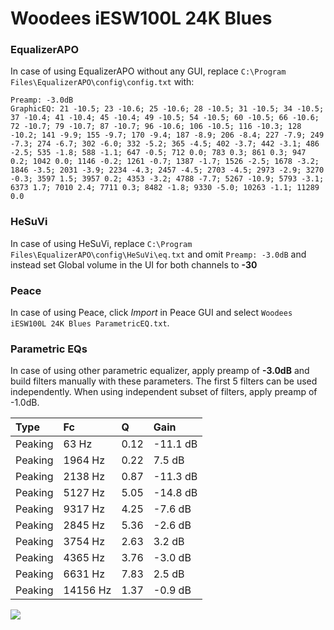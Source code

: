 # Woodees iESW100L 24K Blues

### EqualizerAPO
In case of using EqualizerAPO without any GUI, replace `C:\Program Files\EqualizerAPO\config\config.txt`
with:
```
Preamp: -3.0dB
GraphicEQ: 21 -10.5; 23 -10.6; 25 -10.6; 28 -10.5; 31 -10.5; 34 -10.5; 37 -10.4; 41 -10.4; 45 -10.4; 49 -10.5; 54 -10.5; 60 -10.5; 66 -10.6; 72 -10.7; 79 -10.7; 87 -10.7; 96 -10.6; 106 -10.5; 116 -10.3; 128 -10.2; 141 -9.9; 155 -9.7; 170 -9.4; 187 -8.9; 206 -8.4; 227 -7.9; 249 -7.3; 274 -6.7; 302 -6.0; 332 -5.2; 365 -4.5; 402 -3.7; 442 -3.1; 486 -2.5; 535 -1.8; 588 -1.1; 647 -0.5; 712 0.0; 783 0.3; 861 0.3; 947 0.2; 1042 0.0; 1146 -0.2; 1261 -0.7; 1387 -1.7; 1526 -2.5; 1678 -3.2; 1846 -3.5; 2031 -3.9; 2234 -4.3; 2457 -4.5; 2703 -4.5; 2973 -2.9; 3270 -0.3; 3597 1.5; 3957 0.2; 4353 -3.2; 4788 -7.7; 5267 -10.9; 5793 -3.1; 6373 1.7; 7010 2.4; 7711 0.3; 8482 -1.8; 9330 -5.0; 10263 -1.1; 11289 0.0
```

### HeSuVi
In case of using HeSuVi, replace `C:\Program Files\EqualizerAPO\config\HeSuVi\eq.txt` and omit `Preamp:
-3.0dB` and instead set Global volume in the UI for both channels to **-30**

### Peace
In case of using Peace, click *Import* in Peace GUI and select `Woodees iESW100L 24K Blues ParametricEQ.txt`.

### Parametric EQs
In case of using other parametric equalizer, apply preamp of **-3.0dB** and build filters manually
with these parameters. The first 5 filters can be used independently.
When using independent subset of filters, apply preamp of -1.0dB.

| Type    | Fc       |    Q | Gain     |
|:--------|:---------|:-----|:---------|
| Peaking | 63 Hz    | 0.12 | -11.1 dB |
| Peaking | 1964 Hz  | 0.22 | 7.5 dB   |
| Peaking | 2138 Hz  | 0.87 | -11.3 dB |
| Peaking | 5127 Hz  | 5.05 | -14.8 dB |
| Peaking | 9317 Hz  | 4.25 | -7.6 dB  |
| Peaking | 2845 Hz  | 5.36 | -2.6 dB  |
| Peaking | 3754 Hz  | 2.63 | 3.2 dB   |
| Peaking | 4365 Hz  | 3.76 | -3.0 dB  |
| Peaking | 6631 Hz  | 7.83 | 2.5 dB   |
| Peaking | 14156 Hz | 1.37 | -0.9 dB  |

![](https://raw.githubusercontent.com/jaakkopasanen/AutoEq/master/results/headphonecom/sbaf-serious/Woodees%20iESW100L%2024K%20Blues/Woodees%20iESW100L%2024K%20Blues.png)